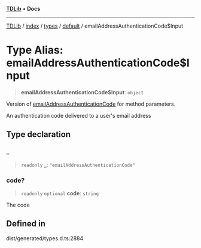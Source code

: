 [**TDLib**](../../../../../../README.md) • **Docs**

***

[TDLib](../../../../../../modules.md) / [index](../../../../../README.md) / [types](../../../README.md) / [default](../README.md) / emailAddressAuthenticationCode$Input

# Type Alias: emailAddressAuthenticationCode$Input

> **emailAddressAuthenticationCode$Input**: `object`

Version of [emailAddressAuthenticationCode](emailAddressAuthenticationCode.md) for method parameters.

An authentication code delivered to a user's email address

## Type declaration

### \_

> `readonly` **\_**: `"emailAddressAuthenticationCode"`

### code?

> `readonly` `optional` **code**: `string`

The code

## Defined in

dist/generated/types.d.ts:2884
